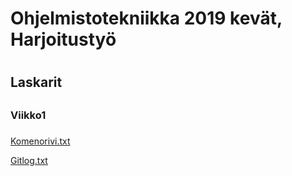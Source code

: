 # Ohjelmistotekniikka 2019 kevät, Harjoitustyö <h1>
## Laskarit <h2>
### Viikko1 <h3>
  [Komenorivi.txt](https://github.com/Roeoeri/otharkka2019/blob/master/laskarit/viikko1/komentorivi.txt) 
  
  [Gitlog.txt](https://github.com/Roeoeri/otharkka2019/blob/master/laskarit/viikko1/gitlog.txt)


